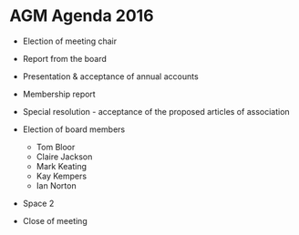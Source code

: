 # AGM Agenda 2016

* Election of meeting chair

* Report from the board
* Presentation & acceptance of annual accounts
* Membership report

* Special resolution - acceptance of the proposed articles of association
* Election of board members

  * Tom Bloor
  * Claire Jackson
  * Mark Keating
  * Kay Kempers
  * Ian Norton

* Space 2

* Close of meeting

